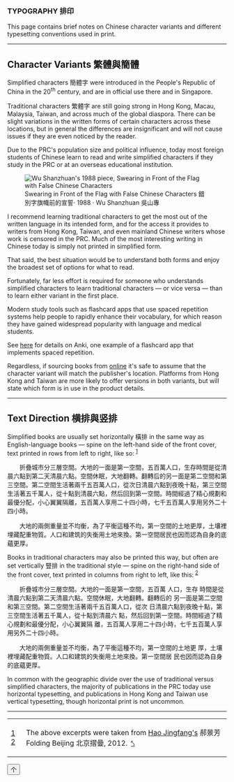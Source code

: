 <article>
<section>
<h1>TYPOGRAPHY&nbsp;<span class="chinese-heading">排印</span></h1>

This page contains brief notes on Chinese character variants and different typesetting conventions used in print.
</section>

<hr class="wider-top-margin" />

<section>
<h2 class="h2-flex">Character Variants&nbsp;<span class="chinese-heading">繁體與簡體</span></h2>

Simplified characters <nobr>簡體字</nobr> were introduced in the People's Republic of China in the 20<sup class="ordinal-indicator">th</sup> century, and are in official use there and in Singapore.

Traditional characters <nobr>繁體字</nobr> are still going strong in Hong Kong, Macau, Malaysia, Taiwan, and across much of the global diaspora. There can be slight variations in the written forms of certain characters across these locations, but in general the differences are insignificant and will not cause issues if they are even noticed by the reader.

Due to the PRC's population size and political influence, today most foreign students of Chinese learn to read and write simplified characters if they study in the PRC or at an overseas educational institution.

<figure>
    <img src="https://res.cloudinary.com/duiqzld67/image/upload/v1729393557/sinophonia/Wu_Shanzhuan_-_Swearing_in_Front_of_the_Flag_with_False_Chinese_Characters_kymxwh_e24eg1.webp"
        alt="Wu Shanzhuan's 1988 piece, Swearing in Front of the Flag with False Chinese Characters" />
    <figcaption>
        <span class="title-en">Swearing in Front of the Flag with False Chinese Characters</span>
        <span class="title-zh">錯別字旗幟前的宣誓</span>· 1988 · Wu Shanzhuan&nbsp;<span
            class="person-zh">吳山專</span>
    </figcaption>
</figure>

I recommend learning traditional characters to get the most out of the written language in its intended form, and for the access it provides to writers from Hong Kong, Taiwan, and even mainland Chinese writers whose work is censored in the PRC. Much of the most interesting writing in Chinese today is simply not printed in simplified form.

That said, the best situation would be to understand both forms and enjoy the broadest set of options for what to read.

Fortunately, far less effort is required for someone who understands simplified characters to learn traditional characters &mdash; or vice versa &mdash; than to learn either variant in the first place. 

Modern study tools such as flashcard apps that use <span class="italic-en">spaced repetition systems</span> help people to rapidly enhance their vocabulary, for which reason they have gained widespread popularity with language and medical students.

<p class="text-box">
    See <a href="/sources#anki">here</a> for details on Anki, one example of a flashcard app that implements spaced repetition.
</p>
</section>

Regardless, if sourcing books from <a href="/sources#books" class="internal-url">online</a> it's safe to assume that the character variant will match the publisher's location. Platforms from Hong Kong and Taiwan are more likely to offer versions in both variants, but will state which form is in use in the product details.

<hr class="wider-top-margin" />

<section>
<h2 class="h2-flex" id="text-direction">
    Text Direction&nbsp;<span class="chinese-heading">横排與竖排</span>
</h2>

<p id="r001">
Simplified books are usually set horizontally <nobr>橫排</nobr> in the same way as English-language books &mdash; spine on the left-hand side of the front cover, text printed in rows from left to right, like so:<sup>&nbsp;<a class="note-ref"
            href="#n001">1</a></sup>
</p>

<div class="text-box-cn">
    <p>
        &#x3000;&#x3000;折疊城市分三層空間。大地的一面是第一空間，五百萬人口，生存時間是從清晨六點到第二天清晨六點。空間休眠，大地翻轉。翻轉后的另一面是第二空間和第三空間。第二空間生活著兩千五百萬人口，從次日清晨六點到夜晚十點，第三空間生活著五千萬人，從十點到清晨六點，然后回到第一空間。時間經過了精心規劃和最優分配，小心翼翼隔離，五百萬人享用二十四小時，七千五百萬人享用另外二十四小時。
    </p>
    <p>
        &#x3000;&#x3000;大地的兩側重量並不均衡，為了平衡這種不均，第一空間的土地更厚，土壤裡埋藏配重物質。人口和建筑的失衡用土地來換。第一空間居民也因而認為自身的底蘊更厚。
    </p>
</div>

<p id="r002">
Books in traditional characters may also be printed this way, but often are set vertically <nobr>豎排</nobr> in the traditional style &mdash; spine on the right-hand side of the front cover, text printed in <span class="italic-en">columns</span> from right to left, like this:<sup>&nbsp;<a class="note-ref" href="#n002">2</a></sup>
</p>

<div class="vertical-panel text-box-cn">
    <p>
        &#x3000;&#x3000;折疊城市分三層空間。大地的一面是第一空間，五百萬 人口，生存
        時間是從清晨六點到第二天清晨六點。空間休眠，大地翻轉。翻轉后的
        另一面是第二空間和第三空間。第二空間生活著兩千五百萬人口，從次
        日清晨六點到夜晚十點，第三空間生活著五千萬人，從十點到清晨六
        點，然后回到第一空間。時間經過了精心規劃和最優分配，小心翼翼隔
        離，五百萬人享用二十四小時，七千五百萬人享用另外二十四小時。
    </p>
    <p>
        &#x3000;&#x3000;大地的兩側重量並不均衡，為了平衡這種不均，第一空間的土地更
        厚，土壤裡埋藏配重物質。人口和建筑的失衡用土地來換。第一空間居
        民也因而認為自身的底蘊更厚。
    </p>
</div>

In common with the geographic divide over the use of traditional versus simplified characters, the majority of publications in the PRC today use horizontal typesetting, and publications in Hong Kong and Taiwan use vertical typesetting, though horizontal print is not uncommon.

</section>
<hr class="wider-top-margin">
<table>
    <tbody>
        <tr>
            <td>
                <a id="n001" class="backlink backlink-number" href="#r001">1</a>
                <a id="n002" class="backlink backlink-number" href="#r002">2</a>
            </td>
            <td>
                <p class="note">
                    The above excerpts were taken from <a href="/ink/#HaoJingfang" class="internal-url">Hao Jingfang's</a> <span class="person-zh">郝景芳</span> <span class="title-en">Folding Beijing</span> <span class="title-zh">北京摺曡</span>, 2012.&ensp;<a
                        class="backlink backlink-arrow" href="#r001">⤣</a>
                </p>
            </td>
        </tr>
    </tbody>
</table>
</article>

<button type="button" id="btn-back-to-top">个</button>
<script src="/javascripts/toTopButton.js"></script>
